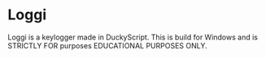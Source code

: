 # Loggi
Loggi is a keylogger made in DuckyScript. This is build for Windows and is STRICTLY FOR purposes EDUCATIONAL PURPOSES ONLY. 
